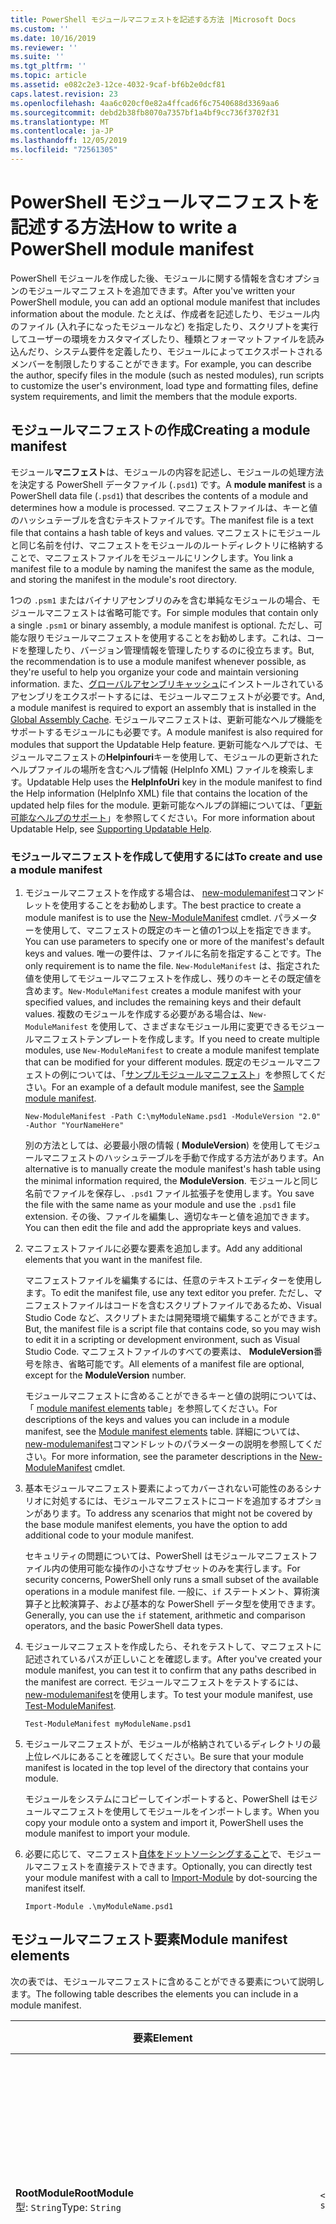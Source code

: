 ```yaml
---
title: PowerShell モジュールマニフェストを記述する方法 |Microsoft Docs
ms.custom: ''
ms.date: 10/16/2019
ms.reviewer: ''
ms.suite: ''
ms.tgt_pltfrm: ''
ms.topic: article
ms.assetid: e082c2e3-12ce-4032-9caf-bf6b2e0dcf81
caps.latest.revision: 23
ms.openlocfilehash: 4aa6c020cf0e82a4ffcad6f6c7540688d3369aa6
ms.sourcegitcommit: debd2b38fb8070a7357bf1a4bf9cc736f3702f31
ms.translationtype: MT
ms.contentlocale: ja-JP
ms.lasthandoff: 12/05/2019
ms.locfileid: "72561305"
---
```

# <a name="how-to-write-a-powershell-module-manifest"></a><span data-ttu-id="7356d-102">PowerShell モジュールマニフェストを記述する方法</span><span class="sxs-lookup"><span data-stu-id="7356d-102">How to write a PowerShell module manifest</span></span>

<span data-ttu-id="7356d-103">PowerShell モジュールを作成した後、モジュールに関する情報を含むオプションのモジュールマニフェストを追加できます。</span><span class="sxs-lookup"><span data-stu-id="7356d-103">After you've written your PowerShell module, you can add an optional module manifest that includes information about the module.</span></span> <span data-ttu-id="7356d-104">たとえば、作成者を記述したり、モジュール内のファイル (入れ子になったモジュールなど) を指定したり、スクリプトを実行してユーザーの環境をカスタマイズしたり、種類とフォーマットファイルを読み込んだり、システム要件を定義したり、モジュールによってエクスポートされるメンバーを制限したりすることができます。</span><span class="sxs-lookup"><span data-stu-id="7356d-104">For example, you can describe the author, specify files in the module (such as nested modules), run scripts to customize the user's environment, load type and formatting files, define system requirements, and limit the members that the module exports.</span></span>

## <a name="creating-a-module-manifest"></a><span data-ttu-id="7356d-105">モジュールマニフェストの作成</span><span class="sxs-lookup"><span data-stu-id="7356d-105">Creating a module manifest</span></span>

<span data-ttu-id="7356d-106">モジュール**マニフェスト**は、モジュールの内容を記述し、モジュールの処理方法を決定する PowerShell データファイル (`.psd1`) です。</span><span class="sxs-lookup"><span data-stu-id="7356d-106">A **module manifest** is a PowerShell data file (`.psd1`) that describes the contents of a module and determines how a module is processed.</span></span> <span data-ttu-id="7356d-107">マニフェストファイルは、キーと値のハッシュテーブルを含むテキストファイルです。</span><span class="sxs-lookup"><span data-stu-id="7356d-107">The manifest file is a text file that contains a hash table of keys and values.</span></span> <span data-ttu-id="7356d-108">マニフェストにモジュールと同じ名前を付け、マニフェストをモジュールのルートディレクトリに格納することで、マニフェストファイルをモジュールにリンクします。</span><span class="sxs-lookup"><span data-stu-id="7356d-108">You link a manifest file to a module by naming the manifest the same as the module, and storing the manifest in the module's root directory.</span></span>

<span data-ttu-id="7356d-109">1つの `.psm1` またはバイナリアセンブリのみを含む単純なモジュールの場合、モジュールマニフェストは省略可能です。</span><span class="sxs-lookup"><span data-stu-id="7356d-109">For simple modules that contain only a single `.psm1` or binary assembly, a module manifest is optional.</span></span> <span data-ttu-id="7356d-110">ただし、可能な限りモジュールマニフェストを使用することをお勧めします。これは、コードを整理したり、バージョン管理情報を管理したりするのに役立ちます。</span><span class="sxs-lookup"><span data-stu-id="7356d-110">But, the recommendation is to use a module manifest whenever possible, as they're useful to help you organize your code and maintain versioning information.</span></span> <span data-ttu-id="7356d-111">また、[グローバルアセンブリキャッシュ](/dotnet/framework/app-domains/gac)にインストールされているアセンブリをエクスポートするには、モジュールマニフェストが必要です。</span><span class="sxs-lookup"><span data-stu-id="7356d-111">And, a module manifest is required to export an assembly that is installed in the [Global Assembly Cache](/dotnet/framework/app-domains/gac).</span></span> <span data-ttu-id="7356d-112">モジュールマニフェストは、更新可能なヘルプ機能をサポートするモジュールにも必要です。</span><span class="sxs-lookup"><span data-stu-id="7356d-112">A module manifest is also required for modules that support the Updatable Help feature.</span></span> <span data-ttu-id="7356d-113">更新可能なヘルプでは、モジュールマニフェストの**Helpinfouri**キーを使用して、モジュールの更新されたヘルプファイルの場所を含むヘルプ情報 (HelpInfo XML) ファイルを検索します。</span><span class="sxs-lookup"><span data-stu-id="7356d-113">Updatable Help uses the **HelpInfoUri** key in the module manifest to find the Help information (HelpInfo XML) file that contains the location of the updated help files for the module.</span></span> <span data-ttu-id="7356d-114">更新可能なヘルプの詳細については、「[更新可能なヘルプのサポート](./supporting-updatable-help.md)」を参照してください。</span><span class="sxs-lookup"><span data-stu-id="7356d-114">For more information about Updatable Help, see [Supporting Updatable Help](./supporting-updatable-help.md).</span></span>

### <a name="to-create-and-use-a-module-manifest"></a><span data-ttu-id="7356d-115">モジュールマニフェストを作成して使用するには</span><span class="sxs-lookup"><span data-stu-id="7356d-115">To create and use a module manifest</span></span>

1. <span data-ttu-id="7356d-116">モジュールマニフェストを作成する場合は、 [new-modulemanifest](/powershell/module/Microsoft.PowerShell.Core/New-ModuleManifest)コマンドレットを使用することをお勧めします。</span><span class="sxs-lookup"><span data-stu-id="7356d-116">The best practice to create a module manifest is to use the [New-ModuleManifest](/powershell/module/Microsoft.PowerShell.Core/New-ModuleManifest) cmdlet.</span></span> <span data-ttu-id="7356d-117">パラメーターを使用して、マニフェストの既定のキーと値の1つ以上を指定できます。</span><span class="sxs-lookup"><span data-stu-id="7356d-117">You can use parameters to specify one or more of the manifest's default keys and values.</span></span> <span data-ttu-id="7356d-118">唯一の要件は、ファイルに名前を指定することです。</span><span class="sxs-lookup"><span data-stu-id="7356d-118">The only requirement is to name the file.</span></span> <span data-ttu-id="7356d-119">`New-ModuleManifest` は、指定された値を使用してモジュールマニフェストを作成し、残りのキーとその既定値を含めます。</span><span class="sxs-lookup"><span data-stu-id="7356d-119">`New-ModuleManifest` creates a module manifest with your specified values, and includes the remaining keys and their default values.</span></span> <span data-ttu-id="7356d-120">複数のモジュールを作成する必要がある場合は、`New-ModuleManifest` を使用して、さまざまなモジュール用に変更できるモジュールマニフェストテンプレートを作成します。</span><span class="sxs-lookup"><span data-stu-id="7356d-120">If you need to create multiple modules, use `New-ModuleManifest` to create a module manifest template that can be modified for your different modules.</span></span> <span data-ttu-id="7356d-121">既定のモジュールマニフェストの例については、「[サンプルモジュールマニフェスト](#sample-module-manifest)」を参照してください。</span><span class="sxs-lookup"><span data-stu-id="7356d-121">For an example of a default module manifest, see the [Sample module manifest](#sample-module-manifest).</span></span>

   `New-ModuleManifest -Path C:\myModuleName.psd1 -ModuleVersion "2.0" -Author "YourNameHere"`

   <span data-ttu-id="7356d-122">別の方法としては、必要最小限の情報 ( **ModuleVersion**) を使用してモジュールマニフェストのハッシュテーブルを手動で作成する方法があります。</span><span class="sxs-lookup"><span data-stu-id="7356d-122">An alternative is to manually create the module manifest's hash table using the minimal information required, the **ModuleVersion**.</span></span> <span data-ttu-id="7356d-123">モジュールと同じ名前でファイルを保存し、`.psd1` ファイル拡張子を使用します。</span><span class="sxs-lookup"><span data-stu-id="7356d-123">You save the file with the same name as your module and use the `.psd1` file extension.</span></span> <span data-ttu-id="7356d-124">その後、ファイルを編集し、適切なキーと値を追加できます。</span><span class="sxs-lookup"><span data-stu-id="7356d-124">You can then edit the file and add the appropriate keys and values.</span></span>

1. <span data-ttu-id="7356d-125">マニフェストファイルに必要な要素を追加します。</span><span class="sxs-lookup"><span data-stu-id="7356d-125">Add any additional elements that you want in the manifest file.</span></span>

   <span data-ttu-id="7356d-126">マニフェストファイルを編集するには、任意のテキストエディターを使用します。</span><span class="sxs-lookup"><span data-stu-id="7356d-126">To edit the manifest file, use any text editor you prefer.</span></span> <span data-ttu-id="7356d-127">ただし、マニフェストファイルはコードを含むスクリプトファイルであるため、Visual Studio Code など、スクリプトまたは開発環境で編集することができます。</span><span class="sxs-lookup"><span data-stu-id="7356d-127">But, the manifest file is a script file that contains code, so you may wish to edit it in a scripting or development environment, such as Visual Studio Code.</span></span> <span data-ttu-id="7356d-128">マニフェストファイルのすべての要素は、 **ModuleVersion**番号を除き、省略可能です。</span><span class="sxs-lookup"><span data-stu-id="7356d-128">All elements of a manifest file are optional, except for the **ModuleVersion** number.</span></span>

   <span data-ttu-id="7356d-129">モジュールマニフェストに含めることができるキーと値の説明については、「 [module manifest elements](#module-manifest-elements) table」を参照してください。</span><span class="sxs-lookup"><span data-stu-id="7356d-129">For descriptions of the keys and values you can include in a module manifest, see the [Module manifest elements](#module-manifest-elements) table.</span></span> <span data-ttu-id="7356d-130">詳細については、 [new-modulemanifest](/powershell/module/Microsoft.PowerShell.Core/New-ModuleManifest)コマンドレットのパラメーターの説明を参照してください。</span><span class="sxs-lookup"><span data-stu-id="7356d-130">For more information, see the parameter descriptions in the [New-ModuleManifest](/powershell/module/Microsoft.PowerShell.Core/New-ModuleManifest) cmdlet.</span></span>

1. <span data-ttu-id="7356d-131">基本モジュールマニフェスト要素によってカバーされない可能性のあるシナリオに対処するには、モジュールマニフェストにコードを追加するオプションがあります。</span><span class="sxs-lookup"><span data-stu-id="7356d-131">To address any scenarios that might not be covered by the base module manifest elements, you have the option to add additional code to your module manifest.</span></span>

   <span data-ttu-id="7356d-132">セキュリティの問題については、PowerShell はモジュールマニフェストファイル内の使用可能な操作の小さなサブセットのみを実行します。</span><span class="sxs-lookup"><span data-stu-id="7356d-132">For security concerns, PowerShell only runs a small subset of the available operations in a module manifest file.</span></span> <span data-ttu-id="7356d-133">一般に、`if` ステートメント、算術演算子と比較演算子、および基本的な PowerShell データ型を使用できます。</span><span class="sxs-lookup"><span data-stu-id="7356d-133">Generally, you can use the `if` statement, arithmetic and comparison operators, and the basic PowerShell data types.</span></span>

1. <span data-ttu-id="7356d-134">モジュールマニフェストを作成したら、それをテストして、マニフェストに記述されているパスが正しいことを確認します。</span><span class="sxs-lookup"><span data-stu-id="7356d-134">After you've created your module manifest, you can test it to confirm that any paths described in the manifest are correct.</span></span> <span data-ttu-id="7356d-135">モジュールマニフェストをテストするには、 [new-modulemanifest](/powershell/module/Microsoft.PowerShell.Core/Test-ModuleManifest)を使用します。</span><span class="sxs-lookup"><span data-stu-id="7356d-135">To test your module manifest, use [Test-ModuleManifest](/powershell/module/Microsoft.PowerShell.Core/Test-ModuleManifest).</span></span>

   `Test-ModuleManifest myModuleName.psd1`

1. <span data-ttu-id="7356d-136">モジュールマニフェストが、モジュールが格納されているディレクトリの最上位レベルにあることを確認してください。</span><span class="sxs-lookup"><span data-stu-id="7356d-136">Be sure that your module manifest is located in the top level of the directory that contains your module.</span></span>

   <span data-ttu-id="7356d-137">モジュールをシステムにコピーしてインポートすると、PowerShell はモジュールマニフェストを使用してモジュールをインポートします。</span><span class="sxs-lookup"><span data-stu-id="7356d-137">When you copy your module onto a system and import it, PowerShell uses the module manifest to import your module.</span></span>

1. <span data-ttu-id="7356d-138">必要に応じて、マニフェスト[自体をドットソーシングすること](/powershell/module/Microsoft.PowerShell.Core/Import-Module)で、モジュールマニフェストを直接テストできます。</span><span class="sxs-lookup"><span data-stu-id="7356d-138">Optionally, you can directly test your module manifest with a call to [Import-Module](/powershell/module/Microsoft.PowerShell.Core/Import-Module) by dot-sourcing the manifest itself.</span></span>

   `Import-Module .\myModuleName.psd1`

## <a name="module-manifest-elements"></a><span data-ttu-id="7356d-139">モジュールマニフェスト要素</span><span class="sxs-lookup"><span data-stu-id="7356d-139">Module manifest elements</span></span>

<span data-ttu-id="7356d-140">次の表では、モジュールマニフェストに含めることができる要素について説明します。</span><span class="sxs-lookup"><span data-stu-id="7356d-140">The following table describes the elements you can include in a module manifest.</span></span>

|<span data-ttu-id="7356d-141">要素</span><span class="sxs-lookup"><span data-stu-id="7356d-141">Element</span></span>|<span data-ttu-id="7356d-142">既定</span><span class="sxs-lookup"><span data-stu-id="7356d-142">Default</span></span>|<span data-ttu-id="7356d-143">[説明]</span><span class="sxs-lookup"><span data-stu-id="7356d-143">Description</span></span>|
|-------------|-------------|-----------------|
|<span data-ttu-id="7356d-144">**RootModule**</span><span class="sxs-lookup"><span data-stu-id="7356d-144">**RootModule**</span></span><br /> <span data-ttu-id="7356d-145">型: `String`</span><span class="sxs-lookup"><span data-stu-id="7356d-145">Type: `String`</span></span>|`<empty string>`|<span data-ttu-id="7356d-146">このマニフェストに関連付けられているスクリプトモジュールまたはバイナリモジュールファイル。</span><span class="sxs-lookup"><span data-stu-id="7356d-146">Script module or binary module file associated with this manifest.</span></span> <span data-ttu-id="7356d-147">以前のバージョンの PowerShell では、この要素が**ModuleToProcess**と呼ばれていました。</span><span class="sxs-lookup"><span data-stu-id="7356d-147">Previous versions of PowerShell called this element the **ModuleToProcess**.</span></span><br /> <span data-ttu-id="7356d-148">ルートモジュールに使用できる型は空にすることができます。これにより、**マニフェスト**モジュール、スクリプトモジュールの名前 (`.psm1`)、またはバイナリモジュールの名前 (`.exe` または `.dll`) が作成されます。</span><span class="sxs-lookup"><span data-stu-id="7356d-148">Possible types for the root module can be empty, which creates a **Manifest** module, the name of a script module (`.psm1`), or the name of a binary module (`.exe` or `.dll`).</span></span> <span data-ttu-id="7356d-149">この要素にモジュールマニフェスト (`.psd1`) またはスクリプトファイル (`.ps1`) の名前を配置すると、エラーが発生します。</span><span class="sxs-lookup"><span data-stu-id="7356d-149">Placing the name of a module manifest (`.psd1`) or a script file (`.ps1`) in this element causes an error.</span></span> <br /> <span data-ttu-id="7356d-150">例: `RootModule = 'ScriptModule.psm1'`</span><span class="sxs-lookup"><span data-stu-id="7356d-150">Example: `RootModule = 'ScriptModule.psm1'`</span></span>|
|<span data-ttu-id="7356d-151">**ModuleVersion**</span><span class="sxs-lookup"><span data-stu-id="7356d-151">**ModuleVersion**</span></span><br /> <span data-ttu-id="7356d-152">型: `Version`</span><span class="sxs-lookup"><span data-stu-id="7356d-152">Type: `Version`</span></span>|`'0.0.1'`|<span data-ttu-id="7356d-153">このモジュールのバージョン番号。</span><span class="sxs-lookup"><span data-stu-id="7356d-153">Version number of this module.</span></span> <span data-ttu-id="7356d-154">値が指定されていない場合、`New-ModuleManifest` は既定のを使用します。</span><span class="sxs-lookup"><span data-stu-id="7356d-154">If a value isn't specified, `New-ModuleManifest` uses the default.</span></span> <span data-ttu-id="7356d-155">文字列は、`#.#.#.#.#`などの `Version` 型に変換できる必要があります。</span><span class="sxs-lookup"><span data-stu-id="7356d-155">The string must be able to convert to the type `Version` for example `#.#.#.#.#`.</span></span> <span data-ttu-id="7356d-156">`Import-Module` は、名前に一致し、少なくとも1つ以上の**ModuleVersion**を持つ、 **$PSModulePath**で見つかった最初のモジュールを、 **MinimumVersion**パラメーターとして読み込みます。</span><span class="sxs-lookup"><span data-stu-id="7356d-156">`Import-Module` loads the first module it finds on the **$PSModulePath** that matches the name, and has at least as high a **ModuleVersion**, as the **MinimumVersion** parameter.</span></span> <span data-ttu-id="7356d-157">特定のバージョンをインポートするには、`Import-Module` コマンドレットの**RequiredVersion**パラメーターを使用します。</span><span class="sxs-lookup"><span data-stu-id="7356d-157">To import a specific version, use the `Import-Module` cmdlet's **RequiredVersion** parameter.</span></span><br /> <span data-ttu-id="7356d-158">例: `ModuleVersion = '1.0'`</span><span class="sxs-lookup"><span data-stu-id="7356d-158">Example: `ModuleVersion = '1.0'`</span></span>|
|<span data-ttu-id="7356d-159">**GUID**</span><span class="sxs-lookup"><span data-stu-id="7356d-159">**GUID**</span></span><br /> <span data-ttu-id="7356d-160">型: `GUID`</span><span class="sxs-lookup"><span data-stu-id="7356d-160">Type: `GUID`</span></span>|`'<GUID>'`|<span data-ttu-id="7356d-161">このモジュールを一意に識別するために使用する ID。</span><span class="sxs-lookup"><span data-stu-id="7356d-161">ID used to uniquely identify this module.</span></span> <span data-ttu-id="7356d-162">値が指定されていない場合は `New-ModuleManifest` オプティマイザーよって値が生成されます。</span><span class="sxs-lookup"><span data-stu-id="7356d-162">If a value isn't specified, `New-ModuleManifest` autogenerates the value.</span></span> <span data-ttu-id="7356d-163">現在、 **GUID**によってモジュールをインポートすることはできません。</span><span class="sxs-lookup"><span data-stu-id="7356d-163">You can't currently import a module by **GUID**.</span></span> <br /> <span data-ttu-id="7356d-164">例: `GUID = 'cfc45206-1e49-459d-a8ad-5b571ef94857'`</span><span class="sxs-lookup"><span data-stu-id="7356d-164">Example: `GUID = 'cfc45206-1e49-459d-a8ad-5b571ef94857'`</span></span>|
|<span data-ttu-id="7356d-165">**作成者**</span><span class="sxs-lookup"><span data-stu-id="7356d-165">**Author**</span></span><br /> <span data-ttu-id="7356d-166">型: `String`</span><span class="sxs-lookup"><span data-stu-id="7356d-166">Type: `String`</span></span>|`'<Current user>'`|<span data-ttu-id="7356d-167">このモジュールの作成者。</span><span class="sxs-lookup"><span data-stu-id="7356d-167">Author of this module.</span></span> <span data-ttu-id="7356d-168">値が指定されていない場合、`New-ModuleManifest` は現在のユーザーを使用します。</span><span class="sxs-lookup"><span data-stu-id="7356d-168">If a value isn't specified, `New-ModuleManifest` uses the current user.</span></span> <br /> <span data-ttu-id="7356d-169">例: `Author = 'AuthorNameHere'`</span><span class="sxs-lookup"><span data-stu-id="7356d-169">Example: `Author = 'AuthorNameHere'`</span></span>|
|<span data-ttu-id="7356d-170">**CompanyName**</span><span class="sxs-lookup"><span data-stu-id="7356d-170">**CompanyName**</span></span><br /> <span data-ttu-id="7356d-171">型: `String`</span><span class="sxs-lookup"><span data-stu-id="7356d-171">Type: `String`</span></span>|`'Unknown'`|<span data-ttu-id="7356d-172">このモジュールの会社またはベンダー。</span><span class="sxs-lookup"><span data-stu-id="7356d-172">Company or vendor of this module.</span></span> <span data-ttu-id="7356d-173">値が指定されていない場合、`New-ModuleManifest` は既定のを使用します。</span><span class="sxs-lookup"><span data-stu-id="7356d-173">If a value isn't specified, `New-ModuleManifest` uses the default.</span></span><br /> <span data-ttu-id="7356d-174">例: `CompanyName = 'Fabrikam'`</span><span class="sxs-lookup"><span data-stu-id="7356d-174">Example: `CompanyName = 'Fabrikam'`</span></span>|
|<span data-ttu-id="7356d-175">**著作権**</span><span class="sxs-lookup"><span data-stu-id="7356d-175">**Copyright**</span></span><br /> <span data-ttu-id="7356d-176">型: `String`</span><span class="sxs-lookup"><span data-stu-id="7356d-176">Type: `String`</span></span>|`'(c) <Author>. All rights reserved.'`| <span data-ttu-id="7356d-177">このモジュールの著作権に関する声明。</span><span class="sxs-lookup"><span data-stu-id="7356d-177">Copyright statement for this module.</span></span> <span data-ttu-id="7356d-178">値が指定されていない場合、`New-ModuleManifest` は、現在のユーザーの既定のを `<Author>`として使用します。</span><span class="sxs-lookup"><span data-stu-id="7356d-178">If a value isn't specified, `New-ModuleManifest` uses the default with the current user as the `<Author>`.</span></span> <span data-ttu-id="7356d-179">作成者を指定するには、 **author**パラメーターを使用します。</span><span class="sxs-lookup"><span data-stu-id="7356d-179">To specify an author, use the **Author** parameter.</span></span> <br /> <span data-ttu-id="7356d-180">例: `Copyright = '2019 AuthorName. All rights reserved.'`</span><span class="sxs-lookup"><span data-stu-id="7356d-180">Example: `Copyright = '2019 AuthorName. All rights reserved.'`</span></span>|
|<span data-ttu-id="7356d-181">**説明**</span><span class="sxs-lookup"><span data-stu-id="7356d-181">**Description**</span></span><br /> <span data-ttu-id="7356d-182">型: `String`</span><span class="sxs-lookup"><span data-stu-id="7356d-182">Type: `String`</span></span>|`<empty string>`|<span data-ttu-id="7356d-183">このモジュールによって提供される機能の説明です。</span><span class="sxs-lookup"><span data-stu-id="7356d-183">Description of the functionality provided by this module.</span></span><br /> <span data-ttu-id="7356d-184">例: `Description = 'This is the module's description.'`</span><span class="sxs-lookup"><span data-stu-id="7356d-184">Example: `Description = 'This is the module's description.'`</span></span>|
|<span data-ttu-id="7356d-185">**PowerShellVersion**</span><span class="sxs-lookup"><span data-stu-id="7356d-185">**PowerShellVersion**</span></span><br /> <span data-ttu-id="7356d-186">型: `Version`</span><span class="sxs-lookup"><span data-stu-id="7356d-186">Type: `Version`</span></span>|`<empty string>`|<span data-ttu-id="7356d-187">このモジュールに必要な PowerShell エンジンの最小バージョン。</span><span class="sxs-lookup"><span data-stu-id="7356d-187">Minimum version of the PowerShell engine required by this module.</span></span> <span data-ttu-id="7356d-188">有効な値は、1.0、2.0、3.0、4.0、5.0、5.1、6、および7です。</span><span class="sxs-lookup"><span data-stu-id="7356d-188">Valid values are 1.0, 2.0, 3.0, 4.0, 5.0, 5.1, 6, and 7.</span></span><br /> <span data-ttu-id="7356d-189">例: `PowerShellVersion = '5.0'`</span><span class="sxs-lookup"><span data-stu-id="7356d-189">Example: `PowerShellVersion = '5.0'`</span></span>|
|<span data-ttu-id="7356d-190">**PowerShellHostName**</span><span class="sxs-lookup"><span data-stu-id="7356d-190">**PowerShellHostName**</span></span><br /> <span data-ttu-id="7356d-191">型: `String`</span><span class="sxs-lookup"><span data-stu-id="7356d-191">Type: `String`</span></span>|`<empty string>`|<span data-ttu-id="7356d-192">このモジュールが必要とする PowerShell ホストの名前。</span><span class="sxs-lookup"><span data-stu-id="7356d-192">Name of the PowerShell host required by this module.</span></span> <span data-ttu-id="7356d-193">この名前は、PowerShell によって提供されます。</span><span class="sxs-lookup"><span data-stu-id="7356d-193">This name is provided by PowerShell.</span></span> <span data-ttu-id="7356d-194">ホストプログラムの名前を検索するには、プログラムで「`$host.name`」と入力します。</span><span class="sxs-lookup"><span data-stu-id="7356d-194">To find the name of a host program, in the program, type: `$host.name`.</span></span><br /> <span data-ttu-id="7356d-195">例: `PowerShellHostName = 'ConsoleHost'`</span><span class="sxs-lookup"><span data-stu-id="7356d-195">Example: `PowerShellHostName = 'ConsoleHost'`</span></span>|
|<span data-ttu-id="7356d-196">**PowerShellHostVersion**</span><span class="sxs-lookup"><span data-stu-id="7356d-196">**PowerShellHostVersion**</span></span><br /> <span data-ttu-id="7356d-197">型: `Version`</span><span class="sxs-lookup"><span data-stu-id="7356d-197">Type: `Version`</span></span>|`<empty string>`|<span data-ttu-id="7356d-198">このモジュールに必要な PowerShell ホストの最小バージョン。</span><span class="sxs-lookup"><span data-stu-id="7356d-198">Minimum version of the PowerShell host required by this module.</span></span><br /> <span data-ttu-id="7356d-199">例: `PowerShellHostVersion = '2.0'`</span><span class="sxs-lookup"><span data-stu-id="7356d-199">Example: `PowerShellHostVersion = '2.0'`</span></span>|
|<span data-ttu-id="7356d-200">**DotNetFrameworkVersion**</span><span class="sxs-lookup"><span data-stu-id="7356d-200">**DotNetFrameworkVersion**</span></span><br /> <span data-ttu-id="7356d-201">型: `Version`</span><span class="sxs-lookup"><span data-stu-id="7356d-201">Type: `Version`</span></span>|`<empty string>`|<span data-ttu-id="7356d-202">このモジュールで必要な Microsoft .NET Framework の最小バージョン。</span><span class="sxs-lookup"><span data-stu-id="7356d-202">Minimum version of Microsoft .NET Framework required by this module.</span></span> <span data-ttu-id="7356d-203">この前提条件は、powershell デスクトップエディションに対してのみ有効です (PowerShell 5.1 など)。</span><span class="sxs-lookup"><span data-stu-id="7356d-203">This prerequisite is valid for the PowerShell Desktop edition only, such as PowerShell 5.1.</span></span><br /> <span data-ttu-id="7356d-204">例: `DotNetFrameworkVersion = '3.5'`</span><span class="sxs-lookup"><span data-stu-id="7356d-204">Example: `DotNetFrameworkVersion = '3.5'`</span></span>|
|<span data-ttu-id="7356d-205">**CLRVersion**</span><span class="sxs-lookup"><span data-stu-id="7356d-205">**CLRVersion**</span></span><br /> <span data-ttu-id="7356d-206">型: `Version`</span><span class="sxs-lookup"><span data-stu-id="7356d-206">Type: `Version`</span></span>|`<empty string>`|<span data-ttu-id="7356d-207">このモジュールで必要な共通言語ランタイム (CLR) の最小バージョン。</span><span class="sxs-lookup"><span data-stu-id="7356d-207">Minimum version of the common language runtime (CLR) required by this module.</span></span> <span data-ttu-id="7356d-208">この前提条件は、powershell デスクトップエディションに対してのみ有効です (PowerShell 5.1 など)。</span><span class="sxs-lookup"><span data-stu-id="7356d-208">This prerequisite is valid for the PowerShell Desktop edition only, such as PowerShell 5.1.</span></span><br /> <span data-ttu-id="7356d-209">例: `CLRVersion = '3.5'`</span><span class="sxs-lookup"><span data-stu-id="7356d-209">Example: `CLRVersion = '3.5'`</span></span>|
|<span data-ttu-id="7356d-210">**ProcessorArchitecture**</span><span class="sxs-lookup"><span data-stu-id="7356d-210">**ProcessorArchitecture**</span></span><br /> <span data-ttu-id="7356d-211">型: `ProcessorArchitecture`</span><span class="sxs-lookup"><span data-stu-id="7356d-211">Type: `ProcessorArchitecture`</span></span>|`<empty string>`|<span data-ttu-id="7356d-212">このモジュールに必要なプロセッサアーキテクチャ (None、X86、Amd64)。</span><span class="sxs-lookup"><span data-stu-id="7356d-212">Processor architecture (None, X86, Amd64) required by this module.</span></span> <span data-ttu-id="7356d-213">有効な値は、x86、AMD64、Arm、IA64、MSIL、および None (不明または未指定) です。</span><span class="sxs-lookup"><span data-stu-id="7356d-213">Valid values are x86, AMD64, Arm, IA64, MSIL, and None (unknown or unspecified).</span></span><br /> <span data-ttu-id="7356d-214">例: `ProcessorArchitecture = 'x86'`</span><span class="sxs-lookup"><span data-stu-id="7356d-214">Example: `ProcessorArchitecture = 'x86'`</span></span>|
|<span data-ttu-id="7356d-215">**RequiredModules**</span><span class="sxs-lookup"><span data-stu-id="7356d-215">**RequiredModules**</span></span><br /> <span data-ttu-id="7356d-216">型: `Object[]`</span><span class="sxs-lookup"><span data-stu-id="7356d-216">Type: `Object[]`</span></span>|`@()`|<span data-ttu-id="7356d-217">このモジュールをインポートする前に、グローバル環境にインポートする必要があるモジュール。</span><span class="sxs-lookup"><span data-stu-id="7356d-217">Modules that must be imported into the global environment prior to importing this module.</span></span> <span data-ttu-id="7356d-218">これにより、既に読み込まれている場合を除き、すべてのモジュールが読み込まれます。</span><span class="sxs-lookup"><span data-stu-id="7356d-218">This loads any modules listed unless they've already been loaded.</span></span> <span data-ttu-id="7356d-219">たとえば、別のモジュールによって一部のモジュールが既に読み込まれている場合があります。</span><span class="sxs-lookup"><span data-stu-id="7356d-219">For example, some modules may already be loaded by a different module.</span></span> <span data-ttu-id="7356d-220">`ModuleVersion`ではなく `RequiredVersion` を使用して、読み込む特定のバージョンを指定することができます。</span><span class="sxs-lookup"><span data-stu-id="7356d-220">It's possible to specify a specific version to load using `RequiredVersion` rather than `ModuleVersion`.</span></span> <span data-ttu-id="7356d-221">`ModuleVersion` を使用すると、指定された最小バージョンで使用可能な最新バージョンが読み込まれます。</span><span class="sxs-lookup"><span data-stu-id="7356d-221">When `ModuleVersion` is used it will load the newest version available with a minimum of the version specified.</span></span> <span data-ttu-id="7356d-222">パラメーター値として文字列とハッシュ テーブルを組み合わせることができます。</span><span class="sxs-lookup"><span data-stu-id="7356d-222">You can combine strings and hash tables in the parameter value.</span></span><br /> <span data-ttu-id="7356d-223">例: `RequiredModules = @("MyModule", @{ModuleName="MyDependentModule"; ModuleVersion="2.0"; GUID="cfc45206-1e49-459d-a8ad-5b571ef94857"})`</span><span class="sxs-lookup"><span data-stu-id="7356d-223">Example: `RequiredModules = @("MyModule", @{ModuleName="MyDependentModule"; ModuleVersion="2.0"; GUID="cfc45206-1e49-459d-a8ad-5b571ef94857"})`</span></span><br /> <span data-ttu-id="7356d-224">例: `RequiredModules = @("MyModule", @{ModuleName="MyDependentModule"; RequiredVersion="1.5"; GUID="cfc45206-1e49-459d-a8ad-5b571ef94857"})`</span><span class="sxs-lookup"><span data-stu-id="7356d-224">Example: `RequiredModules = @("MyModule", @{ModuleName="MyDependentModule"; RequiredVersion="1.5"; GUID="cfc45206-1e49-459d-a8ad-5b571ef94857"})`</span></span>|
|<span data-ttu-id="7356d-225">**RequiredAssemblies**</span><span class="sxs-lookup"><span data-stu-id="7356d-225">**RequiredAssemblies**</span></span><br /> <span data-ttu-id="7356d-226">型: `String[]`</span><span class="sxs-lookup"><span data-stu-id="7356d-226">Type: `String[]`</span></span>|`@()`|<span data-ttu-id="7356d-227">このモジュールをインポートする前に読み込む必要があるアセンブリ。</span><span class="sxs-lookup"><span data-stu-id="7356d-227">Assemblies that must be loaded prior to importing this module.</span></span> <span data-ttu-id="7356d-228">モジュールに必要なアセンブリ (`.dll`) ファイル名を指定します。</span><span class="sxs-lookup"><span data-stu-id="7356d-228">Specifies the assembly (`.dll`) file names that the module requires.</span></span><br /> <span data-ttu-id="7356d-229">PowerShell は、型または形式を更新する前、入れ子になったモジュールをインポートする前、または RootModule キーの値に指定されているモジュールファイルをインポートする前に、指定されたアセンブリを読み込みます。</span><span class="sxs-lookup"><span data-stu-id="7356d-229">PowerShell loads the specified assemblies before updating types or formats, importing nested modules, or importing the module file that is specified in the value of the RootModule key.</span></span> <span data-ttu-id="7356d-230">モジュールに必要なすべてのアセンブリを一覧表示するには、このパラメーターを使用します。</span><span class="sxs-lookup"><span data-stu-id="7356d-230">Use this parameter to list all the assemblies that the module requires.</span></span><br /> <span data-ttu-id="7356d-231">例: `RequiredAssemblies = @("assembly1.dll", "assembly2.dll", "assembly3.dll")`</span><span class="sxs-lookup"><span data-stu-id="7356d-231">Example: `RequiredAssemblies = @("assembly1.dll", "assembly2.dll", "assembly3.dll")`</span></span>|
|<span data-ttu-id="7356d-232">**ScriptsToProcess**</span><span class="sxs-lookup"><span data-stu-id="7356d-232">**ScriptsToProcess**</span></span><br /> <span data-ttu-id="7356d-233">型: `String[]`</span><span class="sxs-lookup"><span data-stu-id="7356d-233">Type: `String[]`</span></span>|`@()`|<span data-ttu-id="7356d-234">モジュールがインポートされたときに呼び出し元のセッション状態で実行されるスクリプト (`.ps1`) ファイル。</span><span class="sxs-lookup"><span data-stu-id="7356d-234">Script (`.ps1`) files that are run in the caller's session state when the module is imported.</span></span> <span data-ttu-id="7356d-235">グローバルなセッション状態、または入れ子になったモジュールの場合は、別のモジュールのセッション状態になります。</span><span class="sxs-lookup"><span data-stu-id="7356d-235">This could be the global session state or, for nested modules, the session state of another module.</span></span> <span data-ttu-id="7356d-236">これらのスクリプトを使用すると、ログインスクリプトを使用する場合と同じように、環境を準備できます。</span><span class="sxs-lookup"><span data-stu-id="7356d-236">You can use these scripts to prepare an environment just as you might use a log in script.</span></span><br /> <span data-ttu-id="7356d-237">これらのスクリプトは、マニフェストに示されているモジュールのいずれかが読み込まれる前に実行されます。</span><span class="sxs-lookup"><span data-stu-id="7356d-237">These scripts are run before any of the modules listed in the manifest are loaded.</span></span> <br /> <span data-ttu-id="7356d-238">例: `ScriptsToProcess = @("script1.ps1", "script2.ps1", "script3.ps1")`</span><span class="sxs-lookup"><span data-stu-id="7356d-238">Example: `ScriptsToProcess = @("script1.ps1", "script2.ps1", "script3.ps1")`</span></span>|
|<span data-ttu-id="7356d-239">**TypesToProcess**</span><span class="sxs-lookup"><span data-stu-id="7356d-239">**TypesToProcess**</span></span><br /> <span data-ttu-id="7356d-240">型: `String[]`</span><span class="sxs-lookup"><span data-stu-id="7356d-240">Type: `String[]`</span></span>|`@()`|<span data-ttu-id="7356d-241">このモジュールをインポートするときに読み込む型ファイル (`.ps1xml`)。</span><span class="sxs-lookup"><span data-stu-id="7356d-241">Type files (`.ps1xml`) to be loaded when importing this module.</span></span> <br /> <span data-ttu-id="7356d-242">例: `TypesToProcess = @("type1.ps1xml", "type2.ps1xml", "type3.ps1xml")`</span><span class="sxs-lookup"><span data-stu-id="7356d-242">Example: `TypesToProcess = @("type1.ps1xml", "type2.ps1xml", "type3.ps1xml")`</span></span>|
|<span data-ttu-id="7356d-243">**列挙**</span><span class="sxs-lookup"><span data-stu-id="7356d-243">**FormatsToProcess**</span></span><br /> <span data-ttu-id="7356d-244">型: `String[]`</span><span class="sxs-lookup"><span data-stu-id="7356d-244">Type: `String[]`</span></span>|`@()`|<span data-ttu-id="7356d-245">このモジュールをインポートするときに読み込まれるフォーマットファイル (`.ps1xml`)。</span><span class="sxs-lookup"><span data-stu-id="7356d-245">Format files (`.ps1xml`) to be loaded when importing this module.</span></span> <br /> <span data-ttu-id="7356d-246">例: `FormatsToProcess = @("format1.ps1xml", "format2.ps1xml", "format3.ps1xml")`</span><span class="sxs-lookup"><span data-stu-id="7356d-246">Example: `FormatsToProcess = @("format1.ps1xml", "format2.ps1xml", "format3.ps1xml")`</span></span>|
|<span data-ttu-id="7356d-247">**NestedModules**</span><span class="sxs-lookup"><span data-stu-id="7356d-247">**NestedModules**</span></span><br /> <span data-ttu-id="7356d-248">型: `Object[]`</span><span class="sxs-lookup"><span data-stu-id="7356d-248">Type: `Object[]`</span></span>|`@()`|<span data-ttu-id="7356d-249">**RootModule**で指定されたモジュールの入れ子になったモジュールとしてインポートするモジュール (エイリアス:**ModuleToProcess**)。</span><span class="sxs-lookup"><span data-stu-id="7356d-249">Modules to import as nested modules of the module specified in **RootModule** (alias:**ModuleToProcess**).</span></span><br /> <span data-ttu-id="7356d-250">モジュール名をこの要素に追加することは、スクリプトまたはアセンブリコード内から `Import-Module` を呼び出すことと似ています。</span><span class="sxs-lookup"><span data-stu-id="7356d-250">Adding a module name to this element is similar to calling `Import-Module` from within your script or assembly code.</span></span> <span data-ttu-id="7356d-251">マニフェストファイルを使用する場合の主な違いは、読み込み中の内容を簡単に確認できることです。</span><span class="sxs-lookup"><span data-stu-id="7356d-251">The main difference by using a manifest file is that it's easier to see what you're loading.</span></span> <span data-ttu-id="7356d-252">モジュールの読み込みに失敗した場合、実際のモジュールはまだ読み込まれていません。</span><span class="sxs-lookup"><span data-stu-id="7356d-252">And, if a module fails to load, you will not yet have loaded your actual module.</span></span><br /> <span data-ttu-id="7356d-253">他のモジュールに加えて、スクリプト (`.ps1`) ファイルをここに読み込むこともできます。</span><span class="sxs-lookup"><span data-stu-id="7356d-253">In addition to other modules, you may also load script (`.ps1`) files here.</span></span> <span data-ttu-id="7356d-254">これらのファイルは、ルートモジュールのコンテキストで実行されます。</span><span class="sxs-lookup"><span data-stu-id="7356d-254">These files will execute in the context of the root module.</span></span> <span data-ttu-id="7356d-255">これは、ルートモジュールでのスクリプトのドットソーシングと同じです。</span><span class="sxs-lookup"><span data-stu-id="7356d-255">This is equivalent to dot sourcing the script in your root module.</span></span> <br /> <span data-ttu-id="7356d-256">例: `NestedModules = @("script.ps1", @{ModuleName="MyModule"; ModuleVersion="1.0.0.0"; GUID="50cdb55f-5ab7-489f-9e94-4ec21ff51e59"})`</span><span class="sxs-lookup"><span data-stu-id="7356d-256">Example: `NestedModules = @("script.ps1", @{ModuleName="MyModule"; ModuleVersion="1.0.0.0"; GUID="50cdb55f-5ab7-489f-9e94-4ec21ff51e59"})`</span></span>|
|<span data-ttu-id="7356d-257">**FunctionsToExport**</span><span class="sxs-lookup"><span data-stu-id="7356d-257">**FunctionsToExport**</span></span><br /> <span data-ttu-id="7356d-258">型: `String[]`</span><span class="sxs-lookup"><span data-stu-id="7356d-258">Type: `String[]`</span></span>|`@()`|<span data-ttu-id="7356d-259">このモジュールからエクスポートする関数を指定します。最適なパフォーマンスを得るには、ワイルドカードを使用せず、エントリを削除しません。エクスポートする関数がない場合は、空の配列を使用します。</span><span class="sxs-lookup"><span data-stu-id="7356d-259">Specifies the functions to export from this module, for best performance, do not use wildcards and do not delete the entry, use an empty array if there are no functions to export.</span></span> <span data-ttu-id="7356d-260">既定では、関数はエクスポートされません。</span><span class="sxs-lookup"><span data-stu-id="7356d-260">By default, no functions are exported.</span></span> <span data-ttu-id="7356d-261">このキーを使用すると、モジュールによってエクスポートされる関数の一覧を表示できます。</span><span class="sxs-lookup"><span data-stu-id="7356d-261">You can use this key to list the functions that are exported by the module.</span></span><br /> <span data-ttu-id="7356d-262">モジュールは、関数を呼び出し元のセッション状態にエクスポートします。</span><span class="sxs-lookup"><span data-stu-id="7356d-262">The module exports the functions to the caller's session state.</span></span> <span data-ttu-id="7356d-263">呼び出し元のセッション状態は、グローバルなセッション状態にすることも、入れ子になったモジュールの場合は別のモジュールのセッション状態にすることもできます。</span><span class="sxs-lookup"><span data-stu-id="7356d-263">The caller's session state can be the global session state or, for nested modules, the session state of another module.</span></span> <span data-ttu-id="7356d-264">入れ子になったモジュールを連結する場合、チェーン内のモジュールが**Functionstoexport**キーを使用して関数を制限しない限り、入れ子になったモジュールによってエクスポートされたすべての関数がグローバルセッション状態にエクスポートされます。</span><span class="sxs-lookup"><span data-stu-id="7356d-264">When chaining nested modules, all functions that are exported by a nested module will be exported to the global session state unless a module in the chain restricts the function by using the **FunctionsToExport** key.</span></span><br /> <span data-ttu-id="7356d-265">マニフェストによって関数のエイリアスがエクスポートされる場合、このキーを使用する**と、リスト**にエイリアスが含まれている関数を削除できますが、このキーを使用しても、関数エイリアスを一覧に追加することはできません。</span><span class="sxs-lookup"><span data-stu-id="7356d-265">If the manifest exports aliases for the functions, this key can remove functions whose aliases are listed in the **AliasesToExport** key, but this key cannot add function aliases to the list.</span></span> <br /> <span data-ttu-id="7356d-266">例: `FunctionsToExport = @("function1", "function2", "function3")`</span><span class="sxs-lookup"><span data-stu-id="7356d-266">Example: `FunctionsToExport = @("function1", "function2", "function3")`</span></span>|
|<span data-ttu-id="7356d-267">**CmdletsToExport**</span><span class="sxs-lookup"><span data-stu-id="7356d-267">**CmdletsToExport**</span></span><br /> <span data-ttu-id="7356d-268">型: `String[]`</span><span class="sxs-lookup"><span data-stu-id="7356d-268">Type: `String[]`</span></span>|`@()`|<span data-ttu-id="7356d-269">このモジュールからエクスポートするコマンドレットを指定します。最適なパフォーマンスを得るには、ワイルドカードを使用せず、エントリを削除しません。エクスポートするコマンドレットがない場合は、空の配列を使用します。</span><span class="sxs-lookup"><span data-stu-id="7356d-269">Specifies the cmdlets to export from this module, for best performance, do not use wildcards and do not delete the entry, use an empty array if there are no cmdlets to export.</span></span> <span data-ttu-id="7356d-270">既定では、コマンドレットはエクスポートされません。</span><span class="sxs-lookup"><span data-stu-id="7356d-270">By default, no cmdlets are exported.</span></span> <span data-ttu-id="7356d-271">このキーを使用すると、モジュールによってエクスポートされたコマンドレットを一覧表示できます。</span><span class="sxs-lookup"><span data-stu-id="7356d-271">You can use this key to list the cmdlets that are exported by the module.</span></span><br /> <span data-ttu-id="7356d-272">呼び出し元のセッション状態は、グローバルなセッション状態にすることも、入れ子になったモジュールの場合は別のモジュールのセッション状態にすることもできます。</span><span class="sxs-lookup"><span data-stu-id="7356d-272">The caller's session state can be the global session state or, for nested modules, the session state of another module.</span></span> <span data-ttu-id="7356d-273">入れ子になったモジュールをチェーンしている場合、チェーン内のモジュールがコマンドレットをコマンドレットによって**制限しない**限り、入れ子になったモジュールによってエクスポートされるすべてのコマンドレットがグローバルセッション状態にエクスポートされます。</span><span class="sxs-lookup"><span data-stu-id="7356d-273">When you're chaining nested modules, all cmdlets that are exported by a nested module will be exported to the global session state unless a module in the chain restricts the cmdlet by using the **CmdletsToExport** key.</span></span><br /> <span data-ttu-id="7356d-274">マニフェストによってコマンドレットのエイリアスがエクスポートされる場合、このキーを使用すると **、リスト**にエイリアスが含まれているコマンドレットを削除できますが、このキーを使用してもコマンドレットのエイリアスを一覧に追加することはできません。</span><span class="sxs-lookup"><span data-stu-id="7356d-274">If the manifest exports aliases for the cmdlets, this key can remove cmdlets whose aliases are listed in the **AliasesToExport** key, but this key cannot add cmdlet aliases to the list.</span></span> <br /> <span data-ttu-id="7356d-275">例: `CmdletsToExport = @("Get-MyCmdlet", "Set-MyCmdlet", "Test-MyCmdlet")`</span><span class="sxs-lookup"><span data-stu-id="7356d-275">Example: `CmdletsToExport = @("Get-MyCmdlet", "Set-MyCmdlet", "Test-MyCmdlet")`</span></span>|
|<span data-ttu-id="7356d-276">**変数 Stoexport**</span><span class="sxs-lookup"><span data-stu-id="7356d-276">**VariablesToExport**</span></span><br /> <span data-ttu-id="7356d-277">型: `String[]`</span><span class="sxs-lookup"><span data-stu-id="7356d-277">Type: `String[]`</span></span>|`'*'`|<span data-ttu-id="7356d-278">モジュールが呼び出し元のセッション状態にエクスポートする変数を指定します。</span><span class="sxs-lookup"><span data-stu-id="7356d-278">Specifies the variables that the module exports to the caller's session state.</span></span> <span data-ttu-id="7356d-279">ワイルドカード文字を使用できます。</span><span class="sxs-lookup"><span data-stu-id="7356d-279">Wildcard characters are permitted.</span></span> <span data-ttu-id="7356d-280">既定では、すべての変数 (`'*'`) がエクスポートされます。</span><span class="sxs-lookup"><span data-stu-id="7356d-280">By default, all variables (`'*'`) are exported.</span></span> <span data-ttu-id="7356d-281">このキーを使用すると、モジュールによってエクスポートされる変数を制限できます。</span><span class="sxs-lookup"><span data-stu-id="7356d-281">You can use this key to restrict the variables that are exported by the module.</span></span><br /> <span data-ttu-id="7356d-282">呼び出し元のセッション状態は、グローバルなセッション状態にすることも、入れ子になったモジュールの場合は別のモジュールのセッション状態にすることもできます。</span><span class="sxs-lookup"><span data-stu-id="7356d-282">The caller's session state can be the global session state or, for nested modules, the session state of another module.</span></span> <span data-ttu-id="7356d-283">入れ子になったモジュールをチェーンする場合は、チェーン内のモジュールが variables **Stoexport**キーを使用して変数を制限しない限り、入れ子になったモジュールによってエクスポートされるすべての変数がグローバルセッション状態にエクスポートされます。</span><span class="sxs-lookup"><span data-stu-id="7356d-283">When you are chaining nested modules, all variables that are exported by a nested module will be exported to the global session state unless a module in the chain restricts the variable by using the **VariablesToExport** key.</span></span><br /> <span data-ttu-id="7356d-284">マニフェストによって変数のエイリアスもエクスポートされる場合、このキーを使用する**と、リスト**に含まれている別名を持つ変数を削除できますが、このキーでは、変数エイリアスを一覧に追加することはできません。</span><span class="sxs-lookup"><span data-stu-id="7356d-284">If the manifest also exports aliases for the variables, this key can remove variables whose aliases are listed in the **AliasesToExport** key, but this key cannot add variable aliases to the list.</span></span> <br /> <span data-ttu-id="7356d-285">例: `VariablesToExport = @('$MyVariable1', '$MyVariable2', '$MyVariable3')`</span><span class="sxs-lookup"><span data-stu-id="7356d-285">Example: `VariablesToExport = @('$MyVariable1', '$MyVariable2', '$MyVariable3')`</span></span>|
|<span data-ttu-id="7356d-286">**AliasesToExport**</span><span class="sxs-lookup"><span data-stu-id="7356d-286">**AliasesToExport**</span></span><br /> <span data-ttu-id="7356d-287">型: `String[]`</span><span class="sxs-lookup"><span data-stu-id="7356d-287">Type: `String[]`</span></span>|`@()`|<span data-ttu-id="7356d-288">このモジュールからエクスポートするエイリアスを指定します。最適なパフォーマンスを得るには、ワイルドカードを使用せず、エントリを削除しません。エクスポートするエイリアスがない場合は、空の配列を使用します。</span><span class="sxs-lookup"><span data-stu-id="7356d-288">Specifies the aliases to export from this module, for best performance, do not use wildcards and do not delete the entry, use an empty array if there are no aliases to export.</span></span> <span data-ttu-id="7356d-289">既定では、エイリアスはエクスポートされません。</span><span class="sxs-lookup"><span data-stu-id="7356d-289">By default, no aliases are exported.</span></span> <span data-ttu-id="7356d-290">このキーを使用すると、モジュールによってエクスポートされるエイリアスを一覧表示できます。</span><span class="sxs-lookup"><span data-stu-id="7356d-290">You can use this key to list the aliases that are exported by the module.</span></span><br /> <span data-ttu-id="7356d-291">モジュールは、エイリアスを呼び出し元のセッション状態にエクスポートします。</span><span class="sxs-lookup"><span data-stu-id="7356d-291">The module exports the aliases to caller's session state.</span></span> <span data-ttu-id="7356d-292">呼び出し元のセッション状態は、グローバルなセッション状態にすることも、入れ子になったモジュールの場合は別のモジュールのセッション状態にすることもできます。</span><span class="sxs-lookup"><span data-stu-id="7356d-292">The caller's session state can be the global session state or, for nested modules, the session state of another module.</span></span> <span data-ttu-id="7356d-293">入れ子になったモジュールをチェーンしている場合、チェーン内のモジュール**が、このキーを**使用して別名を制限しない限り、入れ子になったモジュールによってエクスポートされたすべてのエイリアスが最終的にグローバルセッション状態にエクスポートされます。</span><span class="sxs-lookup"><span data-stu-id="7356d-293">When you are chaining nested modules, all aliases that are exported by a nested module will be ultimately exported to the global session state unless a module in the chain restricts the alias by using the **AliasesToExport** key.</span></span> <br /> <span data-ttu-id="7356d-294">例: `AliasesToExport = @("MyAlias1", "MyAlias2", "MyAlias3")`</span><span class="sxs-lookup"><span data-stu-id="7356d-294">Example: `AliasesToExport = @("MyAlias1", "MyAlias2", "MyAlias3")`</span></span>|
|<span data-ttu-id="7356d-295">**DscResourcesToExport**</span><span class="sxs-lookup"><span data-stu-id="7356d-295">**DscResourcesToExport**</span></span><br /> <span data-ttu-id="7356d-296">型: `String[]`</span><span class="sxs-lookup"><span data-stu-id="7356d-296">Type: `String[]`</span></span>|`@()`|<span data-ttu-id="7356d-297">このモジュールからエクスポートする DSC リソースを指定します。</span><span class="sxs-lookup"><span data-stu-id="7356d-297">Specifies DSC resources to export from this module.</span></span> <span data-ttu-id="7356d-298">ワイルドカードを使用できます。</span><span class="sxs-lookup"><span data-stu-id="7356d-298">Wildcards are permitted.</span></span> <br /> <span data-ttu-id="7356d-299">例: `DscResourcesToExport = @("DscResource1", "DscResource2", "DscResource3")`</span><span class="sxs-lookup"><span data-stu-id="7356d-299">Example: `DscResourcesToExport = @("DscResource1", "DscResource2", "DscResource3")`</span></span>|
|<span data-ttu-id="7356d-300">**ModuleList**</span><span class="sxs-lookup"><span data-stu-id="7356d-300">**ModuleList**</span></span><br /> <span data-ttu-id="7356d-301">型: `Object[]`</span><span class="sxs-lookup"><span data-stu-id="7356d-301">Type: `Object[]`</span></span>|`@()`|<span data-ttu-id="7356d-302">このモジュールでパッケージ化されているすべてのモジュールを指定します。</span><span class="sxs-lookup"><span data-stu-id="7356d-302">Specifies all the modules that are packaged with this module.</span></span> <span data-ttu-id="7356d-303">これらのモジュールは、名前、コンマ区切りの文字列、または**ModuleName**キーと**GUID**キーを持つハッシュテーブルとして入力できます。</span><span class="sxs-lookup"><span data-stu-id="7356d-303">These modules can be entered by name, using a comma-separated string, or as a hash table with **ModuleName** and **GUID** keys.</span></span> <span data-ttu-id="7356d-304">ハッシュテーブルには、省略可能な**ModuleVersion**キーを含めることもできます。</span><span class="sxs-lookup"><span data-stu-id="7356d-304">The hash table can also have an optional **ModuleVersion** key.</span></span> <span data-ttu-id="7356d-305">**Modulelist**キーは、モジュールインベントリとして機能するように設計されています。</span><span class="sxs-lookup"><span data-stu-id="7356d-305">The **ModuleList** key is designed to act as a module inventory.</span></span> <span data-ttu-id="7356d-306">これらのモジュールは自動的に処理されません。</span><span class="sxs-lookup"><span data-stu-id="7356d-306">These modules are not automatically processed.</span></span> <br /> <span data-ttu-id="7356d-307">例: `ModuleList = @("SampleModule", "MyModule", @{ModuleName="MyModule"; ModuleVersion="1.0.0.0"; GUID="50cdb55f-5ab7-489f-9e94-4ec21ff51e59"})`</span><span class="sxs-lookup"><span data-stu-id="7356d-307">Example: `ModuleList = @("SampleModule", "MyModule", @{ModuleName="MyModule"; ModuleVersion="1.0.0.0"; GUID="50cdb55f-5ab7-489f-9e94-4ec21ff51e59"})`</span></span>|
|<span data-ttu-id="7356d-308">**FileList**</span><span class="sxs-lookup"><span data-stu-id="7356d-308">**FileList**</span></span><br /> <span data-ttu-id="7356d-309">型: `String[]`</span><span class="sxs-lookup"><span data-stu-id="7356d-309">Type: `String[]`</span></span>|`@()`|<span data-ttu-id="7356d-310">このモジュールでパッケージ化されたすべてのファイルの一覧。</span><span class="sxs-lookup"><span data-stu-id="7356d-310">List of all files packaged with this module.</span></span> <span data-ttu-id="7356d-311">**Modulelist**と同様に、 **FileList**はインベントリリストであり、それ以外の場合は処理されません。</span><span class="sxs-lookup"><span data-stu-id="7356d-311">As with **ModuleList**, **FileList** is an inventory list, and isn't otherwise processed.</span></span> <br /> <span data-ttu-id="7356d-312">例: `FileList = @("File1", "File2", "File3")`</span><span class="sxs-lookup"><span data-stu-id="7356d-312">Example: `FileList = @("File1", "File2", "File3")`</span></span>|
|<span data-ttu-id="7356d-313">**PrivateData**</span><span class="sxs-lookup"><span data-stu-id="7356d-313">**PrivateData**</span></span><br /> <span data-ttu-id="7356d-314">型: `Object`</span><span class="sxs-lookup"><span data-stu-id="7356d-314">Type: `Object`</span></span>|`@{...}`|<span data-ttu-id="7356d-315">**RootModule** (Alias: **ModuleToProcess**) キーによって指定されたルートモジュールに渡す必要があるプライベートデータを指定します。</span><span class="sxs-lookup"><span data-stu-id="7356d-315">Specifies any private data that needs to be passed to the root module specified by the **RootModule** (alias: **ModuleToProcess**) key.</span></span> <span data-ttu-id="7356d-316">**Privatedata**は、 **Tags**、 **LicenseUri**、 **ProjectURI**、 **IconUri**、 **ReleaseNotes**、**プレリリース**、 **RequireLicenseAcceptance**、 **externalmoduledependencies**の複数の要素で構成されるハッシュテーブルです。</span><span class="sxs-lookup"><span data-stu-id="7356d-316">**PrivateData** is a hash table that comprises several elements: **Tags**, **LicenseUri**, **ProjectURI**, **IconUri**, **ReleaseNotes**, **Prerelease**, **RequireLicenseAcceptance**, and **ExternalModuleDependencies**.</span></span> |
|<span data-ttu-id="7356d-317">**タグ**</span><span class="sxs-lookup"><span data-stu-id="7356d-317">**Tags**</span></span> <br /> <span data-ttu-id="7356d-318">型: `String[]`</span><span class="sxs-lookup"><span data-stu-id="7356d-318">Type: `String[]`</span></span> |`@()`| <span data-ttu-id="7356d-319">タグは、オンラインギャラリーのモジュール検出に役立ちます。</span><span class="sxs-lookup"><span data-stu-id="7356d-319">Tags help with module discovery in online galleries.</span></span> <br /> <span data-ttu-id="7356d-320">例: `Tags = "PackageManagement", "PowerShell", "Manifest"`</span><span class="sxs-lookup"><span data-stu-id="7356d-320">Example: `Tags = "PackageManagement", "PowerShell", "Manifest"`</span></span>|
|<span data-ttu-id="7356d-321">**LicenseUri**</span><span class="sxs-lookup"><span data-stu-id="7356d-321">**LicenseUri**</span></span><br /> <span data-ttu-id="7356d-322">型: `Uri`</span><span class="sxs-lookup"><span data-stu-id="7356d-322">Type: `Uri`</span></span> |`<empty string>`| <span data-ttu-id="7356d-323">このモジュールのライセンスの URL。</span><span class="sxs-lookup"><span data-stu-id="7356d-323">A URL to the license for this module.</span></span> <br /> <span data-ttu-id="7356d-324">例: `LicenseUri = 'https://www.contoso.com/license'`</span><span class="sxs-lookup"><span data-stu-id="7356d-324">Example: `LicenseUri = 'https://www.contoso.com/license'`</span></span>|
|<span data-ttu-id="7356d-325">**ProjectUri**</span><span class="sxs-lookup"><span data-stu-id="7356d-325">**ProjectUri**</span></span><br /> <span data-ttu-id="7356d-326">型: `Uri`</span><span class="sxs-lookup"><span data-stu-id="7356d-326">Type: `Uri`</span></span> |`<empty string>`| <span data-ttu-id="7356d-327">このプロジェクトのメイン web サイトの URL。</span><span class="sxs-lookup"><span data-stu-id="7356d-327">A URL to the main website for this project.</span></span> <br /> <span data-ttu-id="7356d-328">例: `ProjectUri = 'https://www.contoso.com/project'`</span><span class="sxs-lookup"><span data-stu-id="7356d-328">Example: `ProjectUri = 'https://www.contoso.com/project'`</span></span>|
|<span data-ttu-id="7356d-329">**IconUri**</span><span class="sxs-lookup"><span data-stu-id="7356d-329">**IconUri**</span></span><br /> <span data-ttu-id="7356d-330">型: `Uri`</span><span class="sxs-lookup"><span data-stu-id="7356d-330">Type: `Uri`</span></span> |`<empty string>`| <span data-ttu-id="7356d-331">このモジュールを表すアイコンの URL。</span><span class="sxs-lookup"><span data-stu-id="7356d-331">A URL to an icon representing this module.</span></span> <br /> <span data-ttu-id="7356d-332">例: `IconUri = 'https://www.contoso.com/icons/icon.png'`</span><span class="sxs-lookup"><span data-stu-id="7356d-332">Example: `IconUri = 'https://www.contoso.com/icons/icon.png'`</span></span>|
|<span data-ttu-id="7356d-333">**ReleaseNotes**</span><span class="sxs-lookup"><span data-stu-id="7356d-333">**ReleaseNotes**</span></span><br /> <span data-ttu-id="7356d-334">型: `String`</span><span class="sxs-lookup"><span data-stu-id="7356d-334">Type: `String`</span></span> |`<empty string>`| <span data-ttu-id="7356d-335">モジュールのリリースノートを指定します。</span><span class="sxs-lookup"><span data-stu-id="7356d-335">Specifies the module's release notes.</span></span> <br /> <span data-ttu-id="7356d-336">例: `ReleaseNotes = 'The release notes provide information about the module.`</span><span class="sxs-lookup"><span data-stu-id="7356d-336">Example: `ReleaseNotes = 'The release notes provide information about the module.`</span></span>|
|<span data-ttu-id="7356d-337">**リリース**</span><span class="sxs-lookup"><span data-stu-id="7356d-337">**PreRelease**</span></span><br /> <span data-ttu-id="7356d-338">型: `String`</span><span class="sxs-lookup"><span data-stu-id="7356d-338">Type: `String`</span></span> |`<empty string>`| <span data-ttu-id="7356d-339">このパラメーターは、PowerShell 7 で追加されました。</span><span class="sxs-lookup"><span data-stu-id="7356d-339">This parameter was added in PowerShell 7.</span></span> <span data-ttu-id="7356d-340">オンラインギャラリーのプレリリース版としてモジュールを識別する**プレリリース**文字列。</span><span class="sxs-lookup"><span data-stu-id="7356d-340">A **PreRelease** string that identifies the module as a prerelease version in online galleries.</span></span> <br /> <span data-ttu-id="7356d-341">例: `PreRelease = 'This module is a prerelease version.`</span><span class="sxs-lookup"><span data-stu-id="7356d-341">Example: `PreRelease = 'This module is a prerelease version.`</span></span>|
|<span data-ttu-id="7356d-342">**RequireLicenseAcceptance**</span><span class="sxs-lookup"><span data-stu-id="7356d-342">**RequireLicenseAcceptance**</span></span><br /> <span data-ttu-id="7356d-343">型: `Boolean`</span><span class="sxs-lookup"><span data-stu-id="7356d-343">Type: `Boolean`</span></span>|`$true`| <span data-ttu-id="7356d-344">このパラメーターは、PowerShell 7 で追加されました。</span><span class="sxs-lookup"><span data-stu-id="7356d-344">This parameter was added in PowerShell 7.</span></span> <span data-ttu-id="7356d-345">モジュールがインストール、更新、または保存のために明示的なユーザー受け入れを必要とするかどうかを示すフラグ。</span><span class="sxs-lookup"><span data-stu-id="7356d-345">Flag to indicate whether the module requires explicit user acceptance for install, update, or save.</span></span> <br /> <span data-ttu-id="7356d-346">例: `RequireLicenseAcceptance = $false`</span><span class="sxs-lookup"><span data-stu-id="7356d-346">Example: `RequireLicenseAcceptance = $false`</span></span>|
|<span data-ttu-id="7356d-347">**ExternalModuleDependencies**</span><span class="sxs-lookup"><span data-stu-id="7356d-347">**ExternalModuleDependencies**</span></span><br /> <span data-ttu-id="7356d-348">型: `String[]`</span><span class="sxs-lookup"><span data-stu-id="7356d-348">Type: `String[]`</span></span> |`@()`| <span data-ttu-id="7356d-349">このパラメーターは、PowerShell 7 で追加されました。</span><span class="sxs-lookup"><span data-stu-id="7356d-349">This parameter was added in PowerShell 7.</span></span> <span data-ttu-id="7356d-350">このモジュールが依存している外部モジュールの一覧。</span><span class="sxs-lookup"><span data-stu-id="7356d-350">A list of external modules that this module is dependent upon.</span></span> <br /> <span data-ttu-id="7356d-351">例: `ExternalModuleDependencies =  @("ExtModule1", "ExtModule2", "ExtModule3")`</span><span class="sxs-lookup"><span data-stu-id="7356d-351">Example: `ExternalModuleDependencies =  @("ExtModule1", "ExtModule2", "ExtModule3")`</span></span>|
|<span data-ttu-id="7356d-352">**HelpInfoURI**</span><span class="sxs-lookup"><span data-stu-id="7356d-352">**HelpInfoURI**</span></span><br /> <span data-ttu-id="7356d-353">型: `String`</span><span class="sxs-lookup"><span data-stu-id="7356d-353">Type: `String`</span></span>|`<empty string>`|<span data-ttu-id="7356d-354">このモジュールの HelpInfo URI。</span><span class="sxs-lookup"><span data-stu-id="7356d-354">HelpInfo URI of this module.</span></span> <br /> <span data-ttu-id="7356d-355">例: `HelpInfoURI = 'https://www.contoso.com/help'`</span><span class="sxs-lookup"><span data-stu-id="7356d-355">Example: `HelpInfoURI = 'https://www.contoso.com/help'`</span></span>|
|<span data-ttu-id="7356d-356">**DefaultCommandPrefix**</span><span class="sxs-lookup"><span data-stu-id="7356d-356">**DefaultCommandPrefix**</span></span><br /> <span data-ttu-id="7356d-357">型: `String`</span><span class="sxs-lookup"><span data-stu-id="7356d-357">Type: `String`</span></span>|`<empty string>`|<span data-ttu-id="7356d-358">このモジュールからエクスポートされたコマンドの既定のプレフィックス。</span><span class="sxs-lookup"><span data-stu-id="7356d-358">Default prefix for commands exported from this module.</span></span> <span data-ttu-id="7356d-359">`Import-Module -Prefix`を使用して既定のプレフィックスをオーバーライドします。</span><span class="sxs-lookup"><span data-stu-id="7356d-359">Override the default prefix using `Import-Module -Prefix`.</span></span> <br /> <span data-ttu-id="7356d-360">例: `DefaultCommandPrefix = 'My'`</span><span class="sxs-lookup"><span data-stu-id="7356d-360">Example: `DefaultCommandPrefix = 'My'`</span></span>|

## <a name="sample-module-manifest"></a><span data-ttu-id="7356d-361">サンプルモジュールマニフェスト</span><span class="sxs-lookup"><span data-stu-id="7356d-361">Sample module manifest</span></span>

<span data-ttu-id="7356d-362">次のサンプルモジュールマニフェストは、PowerShell 7 の `New-ModuleManifest` で作成され、既定のキーと値が含まれています。</span><span class="sxs-lookup"><span data-stu-id="7356d-362">The following sample module manifest was created with `New-ModuleManifest` in PowerShell 7 and contains the default keys and values.</span></span>

```powershell
#
# Module manifest for module 'SampleModuleManifest'
#
# Generated by: User01
#
# Generated on: 10/15/2019
#

@{

# Script module or binary module file associated with this manifest.
# RootModule = ''

# Version number of this module.
ModuleVersion = '0.0.1'

# Supported PSEditions
# CompatiblePSEditions = @()

# ID used to uniquely identify this module
GUID = 'b632e90c-df3d-4340-9f6c-3b832646bf87'

# Author of this module
Author = 'User01'

# Company or vendor of this module
CompanyName = 'Unknown'

# Copyright statement for this module
Copyright = '(c) User01. All rights reserved.'

# Description of the functionality provided by this module
# Description = ''

# Minimum version of the PowerShell engine required by this module
# PowerShellVersion = ''

# Name of the PowerShell host required by this module
# PowerShellHostName = ''

# Minimum version of the PowerShell host required by this module
# PowerShellHostVersion = ''

# Minimum version of Microsoft .NET Framework required by this module. This prerequisite is valid for the PowerShell Desktop edition only.
# DotNetFrameworkVersion = ''

# Minimum version of the common language runtime (CLR) required by this module. This prerequisite is valid for the PowerShell Desktop edition only.
# CLRVersion = ''

# Processor architecture (None, X86, Amd64) required by this module
# ProcessorArchitecture = ''

# Modules that must be imported into the global environment prior to importing this module
# RequiredModules = @()

# Assemblies that must be loaded prior to importing this module
# RequiredAssemblies = @()

# Script files (.ps1) that are run in the caller's environment prior to importing this module.
# ScriptsToProcess = @()

# Type files (.ps1xml) to be loaded when importing this module
# TypesToProcess = @()

# Format files (.ps1xml) to be loaded when importing this module
# FormatsToProcess = @()

# Modules to import as nested modules of the module specified in RootModule/ModuleToProcess
# NestedModules = @()

# Functions to export from this module, for best performance, do not use wildcards and do not delete the entry, use an empty array if there are no functions to export.
FunctionsToExport = @()

# Cmdlets to export from this module, for best performance, do not use wildcards and do not delete the entry, use an empty array if there are no cmdlets to export.
CmdletsToExport = @()

# Variables to export from this module
VariablesToExport = '*'

# Aliases to export from this module, for best performance, do not use wildcards and do not delete the entry, use an empty array if there are no aliases to export.
AliasesToExport = @()

# DSC resources to export from this module
# DscResourcesToExport = @()

# List of all modules packaged with this module
# ModuleList = @()

# List of all files packaged with this module
# FileList = @()

# Private data to pass to the module specified in RootModule/ModuleToProcess. This may also contain a PSData hashtable with additional module metadata used by PowerShell.
PrivateData = @{

    PSData = @{

        # Tags applied to this module. These help with module discovery in online galleries.
        # Tags = @()

        # A URL to the license for this module.
        # LicenseUri = ''

        # A URL to the main website for this project.
        # ProjectUri = ''

        # A URL to an icon representing this module.
        # IconUri = ''

        # ReleaseNotes of this module
        # ReleaseNotes = ''

        # Prerelease string of this module
        # Prerelease = ''

        # Flag to indicate whether the module requires explicit user acceptance for install/update/save
        RequireLicenseAcceptance = $true

        # External dependent modules of this module
        # ExternalModuleDependencies = @()

    } # End of PSData hashtable

} # End of PrivateData hashtable

# HelpInfo URI of this module
# HelpInfoURI = ''

# Default prefix for commands exported from this module. Override the default prefix using Import-Module -Prefix.
# DefaultCommandPrefix = ''

}
```

## <a name="see-also"></a><span data-ttu-id="7356d-363">「</span><span class="sxs-lookup"><span data-stu-id="7356d-363">See also</span></span>

[<span data-ttu-id="7356d-364">about_Comparison_Operators</span><span class="sxs-lookup"><span data-stu-id="7356d-364">about_Comparison_Operators</span></span>](/powershell/module/microsoft.powershell.core/about/about_comparison_operators)

[<span data-ttu-id="7356d-365">about_If</span><span class="sxs-lookup"><span data-stu-id="7356d-365">about_If</span></span>](/powershell/module/microsoft.powershell.core/about/about_if)

[<span data-ttu-id="7356d-366">グローバル アセンブリ キャッシュ</span><span class="sxs-lookup"><span data-stu-id="7356d-366">Global Assembly Cache</span></span>](/dotnet/framework/app-domains/gac)

[<span data-ttu-id="7356d-367">Import-Module</span><span class="sxs-lookup"><span data-stu-id="7356d-367">Import-Module</span></span>](/powershell/module/Microsoft.PowerShell.Core/Import-Module)

[<span data-ttu-id="7356d-368">New-ModuleManifest</span><span class="sxs-lookup"><span data-stu-id="7356d-368">New-ModuleManifest</span></span>](/powershell/module/microsoft.powershell.core/new-modulemanifest)

[<span data-ttu-id="7356d-369">Test-ModuleManifest</span><span class="sxs-lookup"><span data-stu-id="7356d-369">Test-ModuleManifest</span></span>](/powershell/module/microsoft.powershell.core/test-modulemanifest)

[<span data-ttu-id="7356d-370">Update-ModuleManifest</span><span class="sxs-lookup"><span data-stu-id="7356d-370">Update-ModuleManifest</span></span>](/powershell/module/powershellget/update-modulemanifest)

[<span data-ttu-id="7356d-371">Windows PowerShell モジュールの作成</span><span class="sxs-lookup"><span data-stu-id="7356d-371">Writing a Windows PowerShell Module</span></span>](./writing-a-windows-powershell-module.md)
